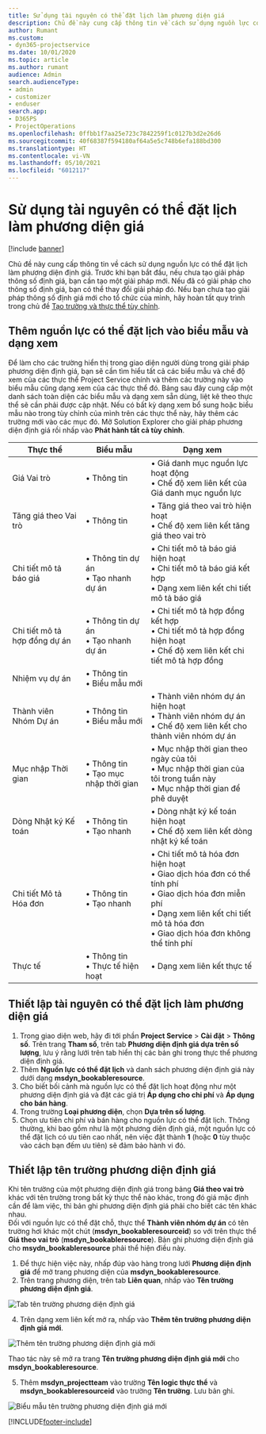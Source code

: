 ```yaml
---
title: Sử dụng tài nguyên có thể đặt lịch làm phương diện giá
description: Chủ đề này cung cấp thông tin về cách sử dụng nguồn lực có thể đặt lịch làm phương diện định giá.
author: Rumant
ms.custom:
- dyn365-projectservice
ms.date: 10/01/2020
ms.topic: article
ms.author: rumant
audience: Admin
search.audienceType:
- admin
- customizer
- enduser
search.app:
- D365PS
- ProjectOperations
ms.openlocfilehash: 0ffbb1f7aa25e723c7842259f1c0127b3d2e26d6
ms.sourcegitcommit: 40f68387f594180af64a5e5c748b6efa188bd300
ms.translationtype: HT
ms.contentlocale: vi-VN
ms.lasthandoff: 05/10/2021
ms.locfileid: "6012117"
---
```

# <a name="use-bookable-resource-as-a-pricing-dimension"></a>Sử dụng tài nguyên có thể đặt lịch làm phương diện giá

[!include [banner](../includes/psa-now-project-operations.md)]

Chủ đề này cung cấp thông tin về cách sử dụng nguồn lực có thể đặt lịch làm phương diện định giá. Trước khi bạn bắt đầu, nếu chưa tạo giải pháp thông số định giá, bạn cần tạo một giải pháp mới. Nếu đã có giải pháp cho thông số định giá, bạn có thể thay đổi giải pháp đó. Nếu bạn chưa tạo giải pháp thông số định giá mới cho tổ chức của mình, hãy hoàn tất quy trình trong chủ đề [Tạo trường và thực thể tùy chỉnh](create-custom-fields-entities.md).

## <a name="add-bookable-resource-to-forms-and-views"></a>Thêm nguồn lực có thể đặt lịch vào biểu mẫu và dạng xem
Để làm cho các trường hiển thị trong giao diện người dùng trong giải pháp phương diện định giá, bạn sẽ cần tìm hiểu tất cả các biểu mẫu và chế độ xem của các thực thể Project Service chính và thêm các trường này vào biểu mẫu cũng dạng xem của các thực thể đó.
Bảng sau đây cung cấp một danh sách toàn diện các biểu mẫu và dạng xem sẵn dùng, liệt kê theo thực thể sẽ cần phải được cập nhật. Nếu có bất kỳ dạng xem bổ sung hoặc biểu mẫu nào trong tùy chỉnh của mình trên các thực thể này, hãy thêm các trường mới vào các mục đó.
Mở Solution Explorer cho giải pháp phương diện định giá rồi nhấp vào **Phát hành tất cả tùy chỉnh**.


|   Thực thể        | Biểu mẫu   |Dạng xem        |
| ------------------------------|---------------------------------|----------------------------------|
|  Giá Vai trò|• Thông tin |• Giá danh mục nguồn lực hoạt động<br> • Chế độ xem liên kết của Giá danh mục nguồn lực|
|  Tăng giá theo Vai trò|• Thông tin|• Tăng giá theo vai trò hiện hoạt<br>• Chế độ xem liên kết tăng giá theo vai trò|
|  Chi tiết mô tả báo giá|• Thông tin dự án<br>• Tạo nhanh dự án|• Chi tiết mô tả báo giá hiện hoạt<br>• Chi tiết mô tả báo giá kết hợp<br>• Dạng xem liên kết chi tiết mô tả báo giá|
|  Chi tiết mô tả hợp đồng dự án|• Thông tin dự án<br>• Tạo nhanh dự án|• Chi tiết mô tả hợp đồng kết hợp<br>• Chi tiết mô tả hợp đồng hiện hoạt<br>• Chế độ xem liên kết chi tiết mô tả hợp đồng|
|  Nhiệm vụ dự án|• Thông tin<br>• Biểu mẫu mới||
|  Thành viên Nhóm Dự án|• Thông tin<br>• Biểu mẫu mới|• Thành viên nhóm dự án hiện hoạt<br>• Thành viên nhóm dự án<br>• Chế độ xem liên kết cho thành viên nhóm dự án|
|  Mục nhập Thời gian|• Thông tin<br>• Tạo mục nhập thời gian|• Mục nhập thời gian theo ngày của tôi<br>• Mục nhập thời gian của tôi trong tuần này<br>• Mục nhập thời gian để phê duyệt|
|  Dòng Nhật ký Kế toán|• Thông tin<br>• Tạo nhanh|• Dòng nhật ký kế toán hiện hoạt<br>• Chế độ xem liên kết dòng nhật ký kế toán|
|  Chi tiết Mô tả Hóa đơn|• Thông tin<br>• Tạo nhanh|• Chi tiết mô tả hóa đơn hiện hoạt<br>• Giao dịch hóa đơn có thể tính phí<br>• Giao dịch hóa đơn miễn phí<br>• Dạng xem liên kết chi tiết mô tả hóa đơn<br>• Giao dịch hóa đơn không thể tính phí|
|  Thực tế|• Thông tin<br>• Thực tế hiện hoạt|• Dạng xem liên kết thực tế|

## <a name="set-up-bookable-resource-as-a-pricing-dimension"></a>Thiết lập tài nguyên có thể đặt lịch làm phương diện giá

1. Trong giao diện web, hãy đi tới phần **Project Service** > **Cài đặt** > **Thông số**. Trên trang **Tham số**, trên tab **Phương diện định giá dựa trên số lượng**, lưu ý rằng lưới trên tab hiển thị các bản ghi trong thực thể phương diện định giá. 
2. Thêm **Nguồn lực có thể đặt lịch** và danh sách phương diện định giá này dưới dạng **msdyn_bookableresource**. 
3. Cho biết bối cảnh mà nguồn lực có thể đặt lịch hoạt động như một phương diện định giá và đặt các giá trị **Áp dụng cho chi phí** và **Áp dụng cho bán hàng**.
4. Trong trường **Loại phương diện**, chọn **Dựa trên số lượng**. 
5. Chọn ưu tiên chi phí và bán hàng cho nguồn lực có thể đặt lịch. Thông thường, khi bao gồm như là một phương diện định giá, một nguồn lực có thể đặt lịch có ưu tiên cao nhất, nên việc đặt thành **1** (hoặc **0** tùy thuộc vào cách bạn đếm ưu tiên) sẽ đảm bảo hành vi đó.

## <a name="set-up-pricing-dimension-field-names"></a>Thiết lập tên trường phương diện định giá

Khi tên trường của một phương diện định giá trong bảng **Giá theo vai trò** khác với tên trường trong bất kỳ thực thể nào khác, trong đó giá mặc định cần để làm việc, thì bản ghi phương diện định giá phải cho biết các tên khác nhau.    
Đối với nguồn lực có thể đặt chỗ, thực thể **Thành viên nhóm dự án** có tên trường hơi khác một chút (**msdyn_bookableresourceid**) so với trên thực thể **Giá theo vai trò** (**msdyn_bookableresource**). Bản ghi phương diện định giá cho **msydn_bookableresource** phải thể hiện điều này. 
1. Để thực hiện việc này, nhấp đúp vào hàng trong lưới **Phương diện định giá** để mở trang phương diện của **msdyn_bookableresource**.
2. Trên trang phương diện, trên tab **Liên quan**, nhấp vào **Tên trường phương diện định giá**.

 ![Tab tên trường phương diện định giá](media/PD-fieldname.png)

4. Trên dạng xem liên kết mở ra, nhấp vào **Thêm tên trường phương diện định giá mới**.

 ![Thêm tên trường phương diện định giá mới](media/Add-NewPD-fieldname.png)


Thao tác này sẽ mở ra trang **Tên trường phương diện định giá mới** cho **msdyn_bookableresource**. 

5. Thêm **msdyn_projectteam** vào trường **Tên logic thực thể** và **msdyn_bookableresourceid** vào trường **Tên trường**. Lưu bản ghi.

 ![Biểu mẫu tên trường phương diện định giá mới](media/PD-fieldname-Added.png)


[!INCLUDE[footer-include](../includes/footer-banner.md)]